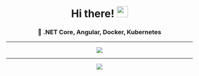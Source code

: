 <div align="center">
   <h1>Hi there! <img src="https://media.giphy.com/media/ptqAPgghLtHOa0SLJS/giphy.gif" width="30px"></h1>
</div>

<div align="center">
   <h3>🚀 .NET Core, Angular, Docker, Kubernetes</h3>
</div>
<hr/>

<div align="center">
   <img src="https://github-profile-trophy.vercel.app/?username=a-legotin&theme=flat&no-frame=true&margin-w=30" />
</div>

<hr/>

<div align="center">
   <img align="center" src="https://github-readme-stats.vercel.app/api?username=a-legotin&count_private=true&show_icons=true&hide_title=true&hide=stars" />
</div>
